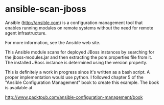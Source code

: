 ansible-scan-jboss
==================

Ansible (http://ansible.com) is a configuration management tool that
enables running modules on remote systems without the need for remote
agent infrastructure.

For more information, see the Ansible web site.

This Ansible module scans for deployed JBoss instances by searching for
the jboss-modules.jar and then extracting the pom.properties file from it.
The installed JBoss instance is determined using the version property.

This is definitely a work in progress since it's written as a bash script.
A proper implementation would use python.  I followed chapter 5 of the
"Ansible Configuration Management" book to create this example.  The book
is available at

  http://www.packtpub.com/ansible-configuration-management/book


